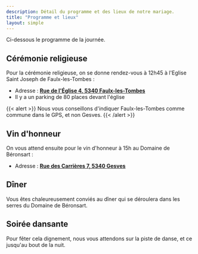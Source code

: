 ```yaml
---
description: Détail du programme et des lieux de notre mariage.
title: "Programme et lieux"
layout: simple
---
```


Ci-dessous le programme de la journée.

## Cérémonie religieuse

Pour la cérémonie religieuse, on se donne rendez-vous à 12h45 à l'Eglise Saint Joseph de Faulx-les-Tombes :

- Adresse : [**Rue de l'Église 4, 5340 Faulx-les-Tombes**](https://goo.gl/maps/iodiArA1H5ZXrkYe6)
- Il y a un parking de 80 places devant l'église

{{< alert >}}
Nous vous conseillons d'indiquer Faulx-les-Tombes comme commune dans le GPS, et non Gesves.
{{< /alert >}}

## Vin d'honneur

On vous attend ensuite pour le vin d'honneur à 15h au Domaine de Béronsart :

- Adresse : [**Rue des Carrières 7, 5340 Gesves**](https://goo.gl/maps/2AxCz3uQ3updXrCw6)

## Dîner

Vous êtes chaleureusement conviés au dîner qui se déroulera dans les serres du Domaine de Béronsart.

## Soirée dansante

Pour fêter cela dignement, nous vous attendons sur la piste de danse, et ce jusqu'au bout de la nuit.
